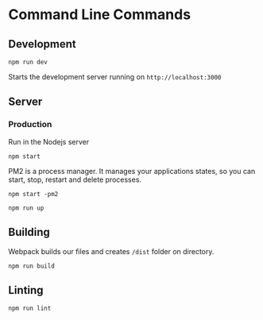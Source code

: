 # Command Line Commands

## Development

```Shell
npm run dev
```

Starts the development server running on `http://localhost:3000`

## Server

### Production

Run in the Nodejs server

```Shell
npm start
```

PM2 is a process manager. It manages your applications states, so you can start, stop, restart and delete processes.

```Shell
npm start -pm2
```

```Shell
npm run up
```

## Building

Webpack builds our files and creates `/dist` folder on directory.

```Shell
npm run build
```

## Linting

```Shell
npm run lint
```
